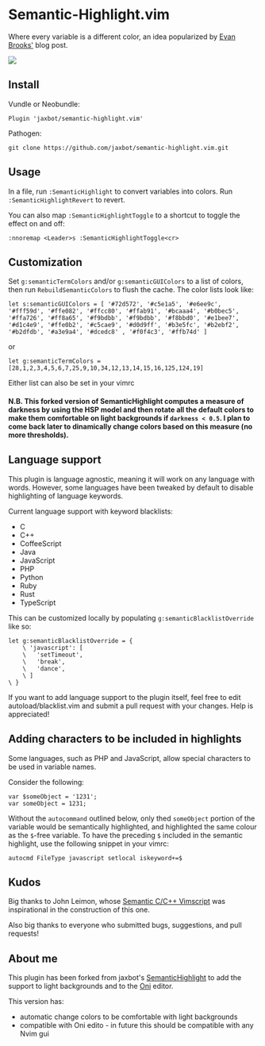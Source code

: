 # Semantic-Highlight.vim

Where every variable is a different color, an idea popularized by <a href="https://medium.com/@evnbr/coding-in-color-3a6db2743a1e">Evan Brooks'</a> blog post.

<img src="https://raw.githubusercontent.com/jaxbot/semantic-highlight.vim/master/semantic-highlight.png">

## Install

Vundle or Neobundle:

```
Plugin 'jaxbot/semantic-highlight.vim'
```

Pathogen:

```
git clone https://github.com/jaxbot/semantic-highlight.vim.git
```

## Usage

In a file, run `:SemanticHighlight` to convert variables into colors. Run `:SemanticHighlightRevert` to revert.

You can also map `:SemanticHighlightToggle` to a shortcut to toggle the effect on and off:

```
:nnoremap <Leader>s :SemanticHighlightToggle<cr>
```

## Customization

Set `g:semanticTermColors` and/or `g:semanticGUIColors` to a list of colors, then run `RebuildSemanticColors` to flush the cache. The color lists look like:

```
let s:semanticGUIColors = [ '#72d572', '#c5e1a5', '#e6ee9c', '#fff59d', '#ffe082', '#ffcc80', '#ffab91', '#bcaaa4', '#b0bec5', '#ffa726', '#ff8a65', '#f9bdbb', '#f9bdbb', '#f8bbd0', '#e1bee7', '#d1c4e9', '#ffe0b2', '#c5cae9', '#d0d9ff', '#b3e5fc', '#b2ebf2', '#b2dfdb', '#a3e9a4', '#dcedc8' , '#f0f4c3', '#ffb74d' ]
```
or

```
let g:semanticTermColors = [28,1,2,3,4,5,6,7,25,9,10,34,12,13,14,15,16,125,124,19]
```

Either list can also be set in your vimrc

#### N.B. This forked version of SemanticHighlight computes a measure of darkness by using the HSP model and then rotate all the default colors to make them comfortable on light backgrounds if `darkness < 0.5`. I plan to come back later to dinamically change colors based on this measure (no more thresholds). 

## Language support

This plugin is language agnostic, meaning it will work on any language with words. However, some languages have been tweaked by default to disable highlighting of language keywords.

Current language support with keyword blacklists:

* C
* C++
* CoffeeScript
* Java
* JavaScript
* PHP
* Python
* Ruby
* Rust
* TypeScript

This can be customized locally by populating `g:semanticBlacklistOverride` like so:

```
let g:semanticBlacklistOverride = {
	\ 'javascript': [
	\	'setTimeout',
	\	'break',
	\	'dance',
	\ ]
\ }
```

If you want to add language support to the plugin itself, feel free to edit autoload/blacklist.vim and submit a pull request with your changes. Help is appreciated!

## Adding characters to be included in highlights

Some languages, such as PHP and JavaScript, allow special characters to be used in variable names.

Consider the following:

```JS
var $someObject = '1231';
var someObject = 1231;
```

Without the `autocommand` outlined below, only thed `someObject` portion of the variable would be semantically highlighted, and highlighted the same colour as the `$`-free variable. To have the preceding `$` included in the semantic highlight, use the following snippet in your vimrc:

```
autocmd FileType javascript setlocal iskeyword+=$
```

## Kudos

Big thanks to John Leimon, whose [Semantic C/C++ Vimscript](http://www.vim.org/scripts/script.php?script_id=4945) was inspirational in the construction of this one.

Also big thanks to everyone who submitted bugs, suggestions, and pull requests!

## About me

This plugin has been forked from jaxbot's [SemanticHighlight](https://github.com/jaxbot/semantic-highlight.vim) to add the support to light backgrounds and to the [Oni](https://github.com/onivim/oni) editor.

This version has:
* automatic change colors to be comfortable with light backgrounds
* compatible with Oni edito - in future this should be compatible with any Nvim gui

